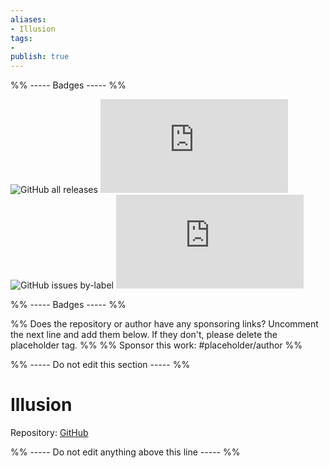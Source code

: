 ```yaml
---
aliases:
- Illusion
tags: 
- 
publish: true
---
```


%% ----- Badges ----- %%

![GitHub all releases](https://img.shields.io/github/downloads/ZaherAlMajed/Illusion-Theme.md/total?color=573E7A&logo=github&style=for-the-badge) 
![GitHub manifest version](https://img.shields.io/github/manifest-json/v/ZaherAlMajed/Illusion-Theme.md?color=573E7A&logo=github&style=for-the-badge) 
![GitHub issues by-label](https://img.shields.io/github/issues/ZaherAlMajed/Illusion-Theme.md/help%20wanted?color=573E7A&logo=github&style=for-the-badge) 
![GitHub Repo stars](https://img.shields.io/github/stars/ZaherAlMajed/Illusion-Theme.md?color=573E7A&logo=github&style=for-the-badge)

%% ----- Badges ----- %%

%% Does the repository or author have any sponsoring links? Uncomment the next line and add them below. If they don't, please delete the placeholder tag. %%
%% Sponsor this work: #placeholder/author %%

%% ----- Do not edit this section ----- %%

# Illusion

Repository: [GitHub](https://github.com/ZaherAlMajed/Illusion-Theme.md)



%% ----- Do not edit anything above this line ----- %% 
